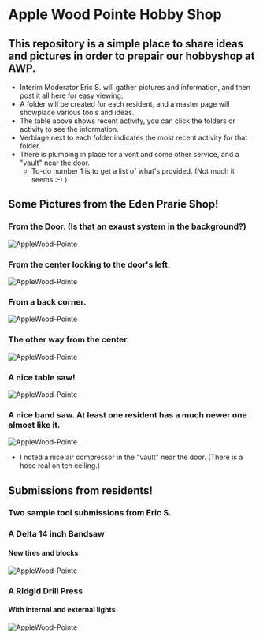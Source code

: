 #  Apple Wood Pointe Hobby Shop

## This repository is a simple place to share ideas and pictures in order to prepair our hobbyshop at AWP.

- Interim Moderator Eric S. will gather pictures and information, and then post it all here for easy viewing.
- A folder will be created for each resident, and a master page will showplace various tools and ideas.
- The table above shows recent activity, you can click the folders or activity to see the information.
- Verbiage next to each folder indicates the most recent activity for that folder.
- There is plumbing in place for a vent and some other service, and a "vault" near the door.
  - To-do number 1 is to get a list of what's provided.  (Not much it seems :-)  )


## Some Pictures from the Eden Prarie Shop!

### From the Door. (Is that an exaust system in the background?)
![AppleWood-Pointe](./Other-Shops/Thumbnails/EP-Shop-1-T.jpg)
### From the center looking to the door's left.
![AppleWood-Pointe](./Other-Shops/Thumbnails/Ep-Shop-2-T.jpg)
### From a back corner.
![AppleWood-Pointe](./Other-Shops/Thumbnails/EP-Shop-3-T.jpg)
### The other way from the center.
![AppleWood-Pointe](./Other-Shops/Thumbnails/EP-Shop-4-T.jpg)
### A nice table saw!
![AppleWood-Pointe](./Other-Shops/Thumbnails/EP-Shop-5.jpg-T)
### A nice band saw.  At least one resident has a much newer one almost like it.
![AppleWood-Pointe](./Other-Shops/Thumbnails/EP-SHop-6-T.jpg)


- I noted a nice air compressor in the "vault" near the door.  (There is a hose real on teh ceiling.)


## Submissions from residents!


### Two sample tool submissions from Eric S.

### A Delta 14 inch Bandsaw
#### New tires and blocks

![AppleWood-Pointe](Eric-S/Band-Saw.jpg)

### A Ridgid Drill Press
#### With internal and external lights

![AppleWood-Pointe](Eric-S/Drill-Press.jpg)
